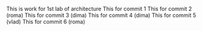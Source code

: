 This is work for 1st lab of architecture
This for commit 1
This for commit 2 (roma)
This for commit 3 (dima)
This for commit 4 (dima)
This for commit 5 (vlad)
This for commit 6 (roma)